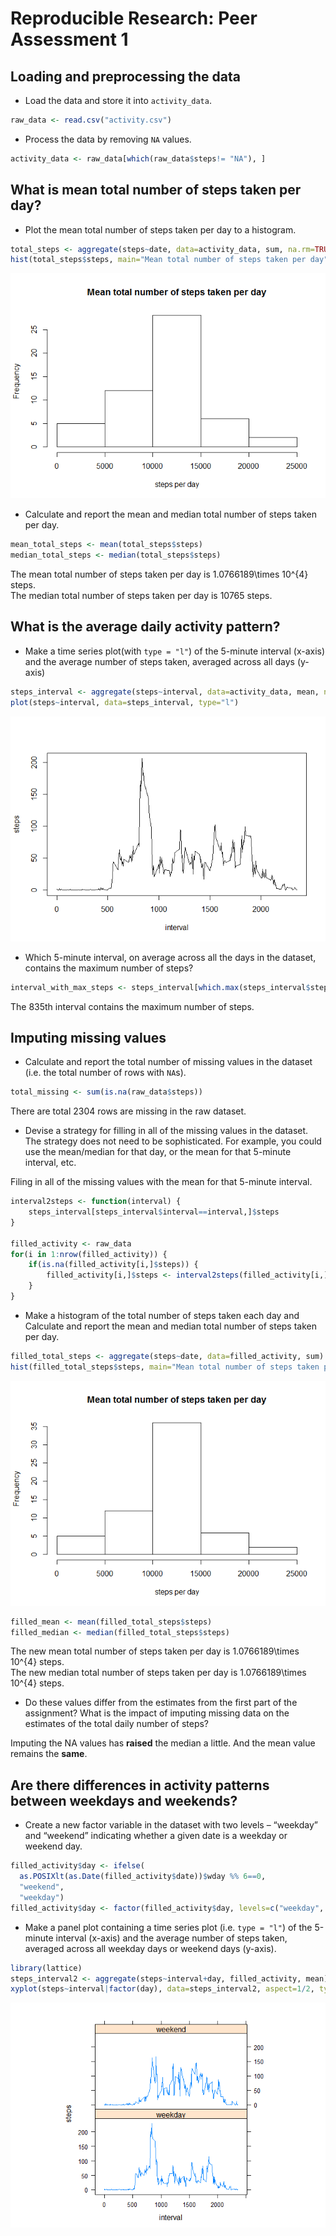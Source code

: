 # Reproducible Research: Peer Assessment 1


## Loading and preprocessing the data

- Load the data and store it into `activity_data`.


```r
raw_data <- read.csv("activity.csv")
```

- Process the data by removing `NA` values.


```r
activity_data <- raw_data[which(raw_data$steps!= "NA"), ]
```

## What is mean total number of steps taken per day?

- Plot the mean total number of steps taken per day to a histogram.


```r
total_steps <- aggregate(steps~date, data=activity_data, sum, na.rm=TRUE)
hist(total_steps$steps, main="Mean total number of steps taken per day", xlab="steps per day")
```

![](PA1_template_files/figure-html/unnamed-chunk-3-1.png) 

- Calculate and report the mean and median total number of steps taken per day.


```r
mean_total_steps <- mean(total_steps$steps)
median_total_steps <- median(total_steps$steps)
```

The mean total number of steps taken per day is 1.0766189\times 10^{4} steps.  
The median total number of steps taken per day is 10765 steps.

## What is the average daily activity pattern?

- Make a time series plot(with `type = "l"`) of the 5-minute interval (x-axis) and the average number of steps taken, averaged across all days (y-axis)


```r
steps_interval <- aggregate(steps~interval, data=activity_data, mean, na.rm=TRUE)
plot(steps~interval, data=steps_interval, type="l")
```

![](PA1_template_files/figure-html/unnamed-chunk-5-1.png) 

- Which 5-minute interval, on average across all the days in the dataset, contains the maximum number of steps?


```r
interval_with_max_steps <- steps_interval[which.max(steps_interval$steps),]$interval
```

The 835th interval contains the maximum number of steps.

## Imputing missing values

- Calculate and report the total number of missing values in the dataset (i.e. the total number of rows with `NA`s).


```r
total_missing <- sum(is.na(raw_data$steps))
```

There are total 2304 rows are missing in the raw dataset.

- Devise a strategy for filling in all of the missing values in the dataset. The strategy does not need to be sophisticated. For example, you could use the mean/median for that day, or the mean for that 5-minute interval, etc.

Filing in all of the missing values with the mean for that 5-minute interval.


```r
interval2steps <- function(interval) {
    steps_interval[steps_interval$interval==interval,]$steps
}

filled_activity <- raw_data
for(i in 1:nrow(filled_activity)) {
    if(is.na(filled_activity[i,]$steps)) {
        filled_activity[i,]$steps <- interval2steps(filled_activity[i,]$interval)
    }
}
```

- Make a histogram of the total number of steps taken each day and Calculate and report the mean and median total number of steps taken per day.


```r
filled_total_steps <- aggregate(steps~date, data=filled_activity, sum)
hist(filled_total_steps$steps, main="Mean total number of steps taken per day", xlab="steps per day")
```

![](PA1_template_files/figure-html/unnamed-chunk-9-1.png) 

```r
filled_mean <- mean(filled_total_steps$steps)
filled_median <- median(filled_total_steps$steps)
```

The new mean total number of steps taken per day is 1.0766189\times 10^{4} steps.  
The new median total number of steps taken per day is 1.0766189\times 10^{4} steps.

- Do these values differ from the estimates from the first part of the assignment? What is the impact of imputing missing data on the estimates of the total daily number of steps?

Imputing the NA values has **raised** the median a little. And the mean value remains the **same**.

## Are there differences in activity patterns between weekdays and weekends?

- Create a new factor variable in the dataset with two levels – “weekday” and “weekend” indicating whether a given date is a weekday or weekend day.


```r
filled_activity$day <- ifelse(
  as.POSIXlt(as.Date(filled_activity$date))$wday %% 6==0,
  "weekend",
  "weekday")
filled_activity$day <- factor(filled_activity$day, levels=c("weekday", "weekend"))
```

- Make a panel plot containing a time series plot (i.e. `type = "l"`) of the 5-minute interval (x-axis) and the average number of steps taken, averaged across all weekday days or weekend days (y-axis).


```r
library(lattice)
steps_interval2 <- aggregate(steps~interval+day, filled_activity, mean)
xyplot(steps~interval|factor(day), data=steps_interval2, aspect=1/2, type="l")
```

![](PA1_template_files/figure-html/unnamed-chunk-11-1.png) 
